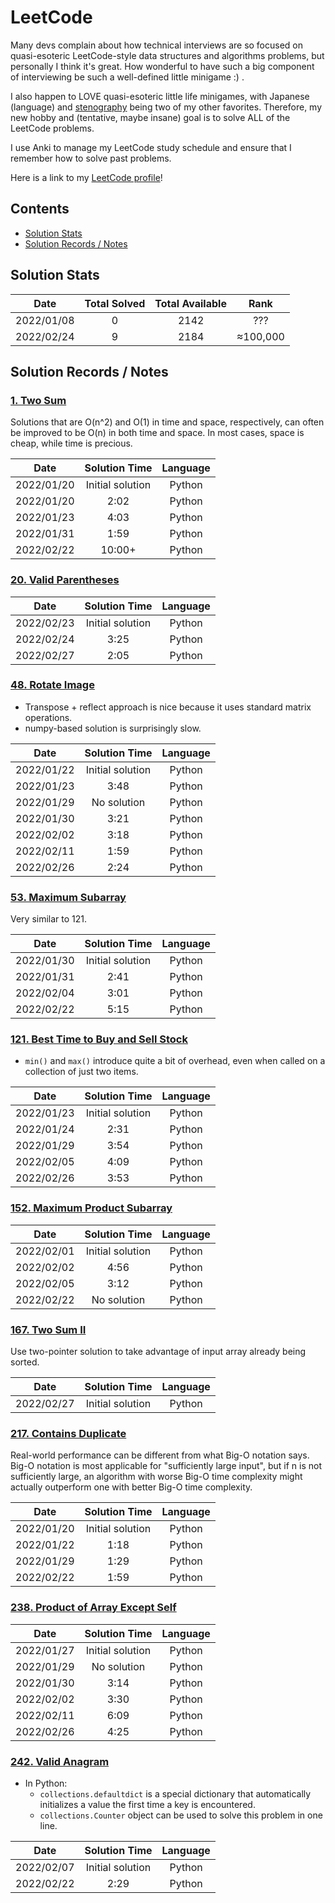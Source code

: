 # LeetCode
Many devs complain about how technical interviews are so focused on quasi-esoteric LeetCode-style data structures and algorithms problems, but personally I think it's great. How wonderful to have such a big component of interviewing be such a well-defined little minigame :) .

I also happen to LOVE quasi-esoteric little life minigames, with Japanese (language) and [stenography](dummy_link) being two of my other favorites. Therefore, my new hobby and (tentative, maybe insane) goal is to solve ALL of the LeetCode problems.

I use Anki to manage my LeetCode study schedule and ensure that I remember how to solve past problems.

Here is a link to my [LeetCode profile](https://leetcode.com/pete-debiase/)!

## Contents
<!-- MarkdownTOC levels="1,2" -->

- [Solution Stats](#solution-stats)
- [Solution Records / Notes](#solution-records--notes)

<!-- /MarkdownTOC -->
<!-- ───────────────────────────────────────────────────────────────────────────── -->

## Solution Stats
|    Date    | Total Solved | Total Available |   Rank   |
|:----------:|:------------:|:---------------:|:--------:|
| 2022/01/08 |      0       |      2142       |   ???    |
| 2022/02/24 |      9       |      2184       | ≈100,000 |

## Solution Records / Notes
### [1. Two Sum](https://leetcode.com/problems/two-sum/)
Solutions that are O(n^2) and O(1) in time and space, respectively, can often be improved to be O(n) in both time and space. In most cases, space is cheap, while time is precious.

|    Date     |  Solution Time   | Language |
|:-----------:|:----------------:|:--------:|
| 2022/01/20  | Initial solution |  Python  |
| 2022/01/20  |       2:02       |  Python  |
| 2022/01/23  |       4:03       |  Python  |
| 2022/01/31  |       1:59       |  Python  |
| 2022/02/22  |      10:00+      |  Python  |

### [20. Valid Parentheses](https://leetcode.com/problems/valid-parentheses/)

|    Date     |  Solution Time   | Language |
|:-----------:|:----------------:|:--------:|
| 2022/02/23  | Initial solution |  Python  |
| 2022/02/24  |       3:25       |  Python  |
| 2022/02/27  |       2:05       |  Python  |

### [48. Rotate Image](https://leetcode.com/problems/rotate-image/)
- Transpose + reflect approach is nice because it uses standard matrix operations.
- numpy-based solution is surprisingly slow.

|    Date    |  Solution Time   | Language |
|:----------:|:----------------:|:--------:|
| 2022/01/22 | Initial solution |  Python  |
| 2022/01/23 |       3:48       |  Python  |
| 2022/01/29 |   No solution    |  Python  |
| 2022/01/30 |       3:21       |  Python  |
| 2022/02/02 |       3:18       |  Python  |
| 2022/02/11 |       1:59       |  Python  |
| 2022/02/26 |       2:24       |  Python  |

### [53. Maximum Subarray](https://leetcode.com/problems/maximum-subarray/)
Very similar to 121.

|    Date    |  Solution Time   | Language |
|:----------:|:----------------:|:--------:|
| 2022/01/30 | Initial solution |  Python  |
| 2022/01/31 |       2:41       |  Python  |
| 2022/02/04 |       3:01       |  Python  |
| 2022/02/22 |       5:15       |  Python  |

### [121. Best Time to Buy and Sell Stock](https://leetcode.com/problems/best-time-to-buy-and-sell-stock/)
- `min()` and `max()` introduce quite a bit of overhead, even when called on a collection of just two items.

|    Date    |  Solution Time   | Language |
|:----------:|:----------------:|:--------:|
| 2022/01/23 | Initial solution |  Python  |
| 2022/01/24 |       2:31       |  Python  |
| 2022/01/29 |       3:54       |  Python  |
| 2022/02/05 |       4:09       |  Python  |
| 2022/02/26 |       3:53       |  Python  |

### [152. Maximum Product Subarray](https://leetcode.com/problems/maximum-product-subarray/)

|    Date    |  Solution Time   | Language |
|:----------:|:----------------:|:--------:|
| 2022/02/01 | Initial solution |  Python  |
| 2022/02/02 |       4:56       |  Python  |
| 2022/02/05 |       3:12       |  Python  |
| 2022/02/22 |   No solution    |  Python  |

### [167. Two Sum II](https://leetcode.com/problems/two-sum-ii-input-array-is-sorted/)
Use two-pointer solution to take advantage of input array already being sorted.

|    Date    |  Solution Time   | Language |
|:----------:|:----------------:|:--------:|
| 2022/02/27 | Initial solution |  Python  |

### [217. Contains Duplicate](https://leetcode.com/problems/contains-duplicate/)
Real-world performance can be different from what Big-O notation says. Big-O notation is most applicable for "sufficiently large input", but if n is not sufficiently large, an algorithm with worse Big-O time complexity might actually outperform one with better Big-O time complexity.

|    Date    |  Solution Time   | Language |
|:----------:|:----------------:|:--------:|
| 2022/01/20 | Initial solution |  Python  |
| 2022/01/22 |       1:18       |  Python  |
| 2022/01/29 |       1:29       |  Python  |
| 2022/02/22 |       1:59       |  Python  |

### [238. Product of Array Except Self](https://leetcode.com/problems/product-of-array-except-self/)

|    Date    |  Solution Time   | Language |
|:----------:|:----------------:|:--------:|
| 2022/01/27 | Initial solution |  Python  |
| 2022/01/29 |   No solution    |  Python  |
| 2022/01/30 |       3:14       |  Python  |
| 2022/02/02 |       3:30       |  Python  |
| 2022/02/11 |       6:09       |  Python  |
| 2022/02/26 |       4:25       |  Python  |

### [242. Valid Anagram](https://leetcode.com/problems/valid-anagram/)
- In Python:
    + `collections.defaultdict` is a special dictionary that automatically initializes a value the first time a key is encountered.
    + `collections.Counter` object can be used to solve this problem in one line.

|    Date    |  Solution Time   | Language |
|:----------:|:----------------:|:--------:|
| 2022/02/07 | Initial solution |  Python  |
| 2022/02/22 |       2:29       |  Python  |
